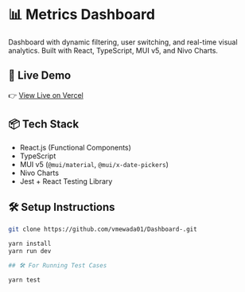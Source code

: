 # 📊 Metrics Dashboard

Dashboard with dynamic filtering, user switching, and real-time visual analytics. Built with React, TypeScript, MUI v5, and Nivo Charts.

## 🚀 Live Demo
👉 [View Live on Vercel](https://dashboard-e3xsfs6dl-vmewada01s-projects.vercel.app/)

## 📦 Tech Stack
- React.js (Functional Components)
- TypeScript
- MUI v5 (`@mui/material`, `@mui/x-date-pickers`)
- Nivo Charts
- Jest + React Testing Library

## 🛠️ Setup Instructions

```bash
git clone https://github.com/vmewada01/Dashboard-.git

yarn install
yarn run dev

## 🛠️ For Running Test Cases

yarn test



